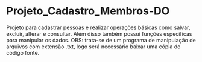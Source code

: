 # Projeto_Cadastro_Membros-DO
Projeto para cadastrar pessoas e realizar operações básicas como salvar, excluir, alterar e consultar. Além disso também possui funções especificas para manipular os dados.
OBS: trata-se de um programa de manipulação de arquivos com extensão .txt, logo será necessário baixar uma cópia do código fonte.
